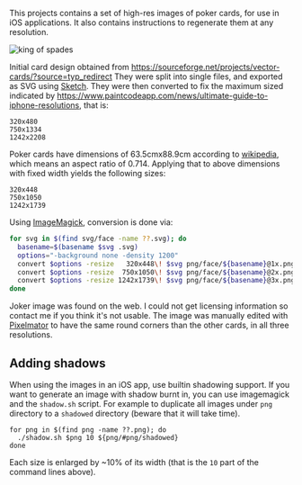 This projects contains a set of high-res images of poker cards, for use in iOS applications. It also contains instructions to regenerate them at any resolution.

![king of spades](https://raw.githubusercontent.com/Xadeck/xCards/master/demo.png)

Initial card design obtained from https://sourceforge.net/projects/vector-cards/?source=typ_redirect
They were split into single files, and exported as SVG using [Sketch](https://www.sketchapp.com/).
They were then converted to fix the maximum sized indicated by https://www.paintcodeapp.com/news/ultimate-guide-to-iphone-resolutions, that is:

```
320x480
750x1334
1242x2208
```

Poker cards have dimensions of 63.5cmx88.9cm according to [wikipedia](https://en.wikipedia.org/wiki/Standard_52-card_deck), which means an aspect ratio of 0.714. Applying that to above dimensions with fixed width yields the following sizes:
  
```
320x448
750x1050
1242x1739
```

Using [ImageMagick](http://www.imagemagick.org/), conversion is done via:

```bash
for svg in $(find svg/face -name ??.svg); do
  basename=$(basename $svg .svg)
  options="-background none -density 1200"
  convert $options -resize   320x448\! $svg png/face/${basename}@1x.png
  convert $options -resize  750x1050\! $svg png/face/${basename}@2x.png
  convert $options -resize 1242x1739\! $svg png/face/${basename}@3x.png
done
```

Joker image was found on the web. I could not get licensing information so contact me if you think it's not usable. The image was manually edited with [Pixelmator](www.pixelmator.com) to have the same round corners than the other cards, in all three resolutions.

## Adding shadows

When using the images in an iOS app, use builtin shadowing support. If you want to generate an image with shadow burnt in, you can use imagemagick and the `shadow.sh` script. For example to duplicate all images under `png` directory to a `shadowed` directory (beware that it will take time).

```
for png in $(find png -name ??.png); do
  ./shadow.sh $png 10 ${png/#png/shadowed}
done
```

Each size is enlarged by ~10% of its width (that is the `10` part of the command lines above).
